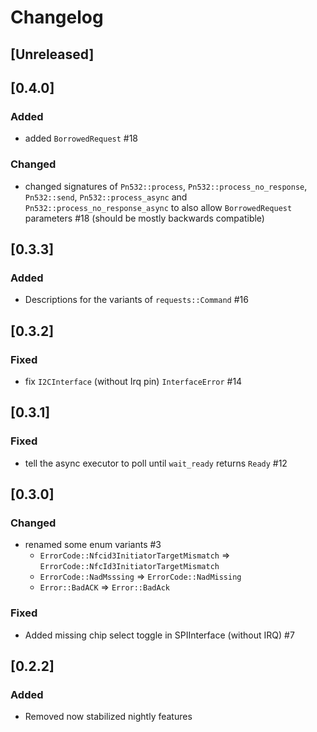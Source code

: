 # Changelog

## [Unreleased]

## [0.4.0]

### Added

- added `BorrowedRequest` #18

### Changed

- changed signatures of `Pn532::process`, `Pn532::process_no_response`, `Pn532::send`, `Pn532::process_async`
  and `Pn532::process_no_response_async` to also allow `BorrowedRequest` parameters #18 (should be mostly backwards
  compatible)

## [0.3.3]

### Added

- Descriptions for the variants of `requests::Command` #16

## [0.3.2]

### Fixed

- fix `I2CInterface` (without Irq pin) `InterfaceError` #14

## [0.3.1]

### Fixed

- tell the async executor to poll until `wait_ready` returns `Ready` #12

## [0.3.0]

### Changed

- renamed some enum variants #3
    - `ErrorCode::Nfcid3InitiatorTargetMismatch` => `ErrorCode::NfcId3InitiatorTargetMismatch`
    - `ErrorCode::NadMsssing` => `ErrorCode::NadMissing`
    - `Error::BadACK` => `Error::BadAck`

### Fixed

- Added missing chip select toggle in SPIInterface (without IRQ) #7

## [0.2.2]

### Added

- Removed now stabilized nightly features
